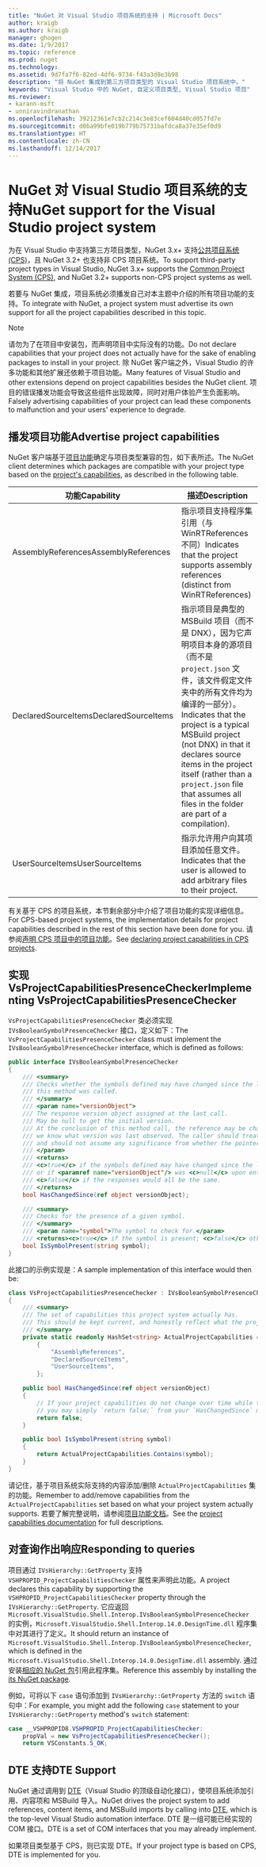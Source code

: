 ```yaml
---
title: "NuGet 对 Visual Studio 项目系统的支持 | Microsoft Docs"
author: kraigb
ms.author: kraigb
manager: ghogen
ms.date: 1/9/2017
ms.topic: reference
ms.prod: nuget
ms.technology: 
ms.assetid: 9d7fa7f6-82ed-4df6-9734-f43a3d8e3b98
description: "将 NuGet 集成到第三方项目类型的 Visual Studio 项目系统中。"
keywords: "Visual Studio 中的 NuGet, 自定义项目类型, Visual Studio 项目"
ms.reviewer:
- karann-msft
- unniravindranathan
ms.openlocfilehash: 39212361e7cb2c214c3e83cef604d40cd057fd7e
ms.sourcegitcommit: d0ba99bfe019b779b75731bafdca8a37e35ef0d9
ms.translationtype: HT
ms.contentlocale: zh-CN
ms.lasthandoff: 12/14/2017
---
```

# <a name="nuget-support-for-the-visual-studio-project-system"></a><span data-ttu-id="76410-104">NuGet 对 Visual Studio 项目系统的支持</span><span class="sxs-lookup"><span data-stu-id="76410-104">NuGet support for the Visual Studio project system</span></span>

<span data-ttu-id="76410-105">为在 Visual Studio 中支持第三方项目类型，NuGet 3.x+ 支持[公共项目系统 (CPS)](https://github.com/Microsoft/VSProjectSystem/blob/master/doc/overview/intro.md)，且 NuGet 3.2+ 也支持非 CPS 项目系统。</span><span class="sxs-lookup"><span data-stu-id="76410-105">To support third-party project types in Visual Studio, NuGet 3.x+ supports the [Common Project System (CPS)](https://github.com/Microsoft/VSProjectSystem/blob/master/doc/overview/intro.md), and NuGet 3.2+ supports non-CPS project systems as well.</span></span>

<span data-ttu-id="76410-106">若要与 NuGet 集成，项目系统必须播发自己对本主题中介绍的所有项目功能的支持。</span><span class="sxs-lookup"><span data-stu-id="76410-106">To integrate with NuGet, a project system must advertise its own support for all the project capabilities described in this topic.</span></span>


> [!NOTE]
> <span data-ttu-id="76410-107">请勿为了在项目中安装包，而声明项目中实际没有的功能。</span><span class="sxs-lookup"><span data-stu-id="76410-107">Do not declare capabilities that your project does not actually have for the sake of enabling packages to install in your project.</span></span> <span data-ttu-id="76410-108">除 NuGet 客户端之外，Visual Studio 的许多功能和其他扩展还依赖于项目功能。</span><span class="sxs-lookup"><span data-stu-id="76410-108">Many features of Visual Studio and other extensions depend on project capabilities besides the NuGet client.</span></span> <span data-ttu-id="76410-109">项目的错误播发功能会导致这些组件出现故障，同时对用户体验产生负面影响。</span><span class="sxs-lookup"><span data-stu-id="76410-109">Falsely advertising capabilities of your project can lead these components to malfunction and your users' experience to degrade.</span></span>

## <a name="advertise-project-capabilities"></a><span data-ttu-id="76410-110">播发项目功能</span><span class="sxs-lookup"><span data-stu-id="76410-110">Advertise project capabilities</span></span>

<span data-ttu-id="76410-111">NuGet 客户端基于[项目功能](https://github.com/Microsoft/VSProjectSystem/blob/master/doc/overview/about_project_capabilities.md)确定与项目类型兼容的包，如下表所述。</span><span class="sxs-lookup"><span data-stu-id="76410-111">The NuGet client determines which packages are compatible with your project type based on the [project's capabilities](https://github.com/Microsoft/VSProjectSystem/blob/master/doc/overview/about_project_capabilities.md), as described in the following table.</span></span>


|<span data-ttu-id="76410-112">功能</span><span class="sxs-lookup"><span data-stu-id="76410-112">Capability</span></span>|<span data-ttu-id="76410-113">描述</span><span class="sxs-lookup"><span data-stu-id="76410-113">Description</span></span>|
|----------------|-----------|
|<span data-ttu-id="76410-114">AssemblyReferences</span><span class="sxs-lookup"><span data-stu-id="76410-114">AssemblyReferences</span></span>|<span data-ttu-id="76410-115">指示项目支持程序集引用（与 WinRTReferences 不同）</span><span class="sxs-lookup"><span data-stu-id="76410-115">Indicates that the project supports assembly references (distinct from WinRTReferences)</span></span>|
|<span data-ttu-id="76410-116">DeclaredSourceItems</span><span class="sxs-lookup"><span data-stu-id="76410-116">DeclaredSourceItems</span></span>|<span data-ttu-id="76410-117">指示项目是典型的 MSBuild 项目（而不是 DNX），因为它声明项目本身的源项目（而不是 `project.json` 文件，该文件假定文件夹中的所有文件均为编译的一部分）。</span><span class="sxs-lookup"><span data-stu-id="76410-117">Indicates that the project is a typical MSBuild project (not DNX) in that it declares source items in the project itself (rather than a `project.json` file that assumes all files in the folder are part of a compilation).</span></span>|
|<span data-ttu-id="76410-118">UserSourceItems</span><span class="sxs-lookup"><span data-stu-id="76410-118">UserSourceItems</span></span>|<span data-ttu-id="76410-119">指示允许用户向其项目添加任意文件。</span><span class="sxs-lookup"><span data-stu-id="76410-119">Indicates that the user is allowed to add arbitrary files to their project.</span></span>|

<span data-ttu-id="76410-120">有关基于 CPS 的项目系统，本节剩余部分中介绍了项目功能的实现详细信息。</span><span class="sxs-lookup"><span data-stu-id="76410-120">For CPS-based project systems, the implementation details for project capabilities described in the rest of this section have been done for you.</span></span> <span data-ttu-id="76410-121">请参阅[声明 CPS 项目中的项目功能](https://github.com/Microsoft/VSProjectSystem/blob/master/doc/overview/about_project_capabilities.md#how-to-declare-project-capabilities-in-your-project)。</span><span class="sxs-lookup"><span data-stu-id="76410-121">See [declaring project capabilities in CPS projects](https://github.com/Microsoft/VSProjectSystem/blob/master/doc/overview/about_project_capabilities.md#how-to-declare-project-capabilities-in-your-project).</span></span>

## <a name="implementing-vsprojectcapabilitiespresencechecker"></a><span data-ttu-id="76410-122">实现 VsProjectCapabilitiesPresenceChecker</span><span class="sxs-lookup"><span data-stu-id="76410-122">Implementing VsProjectCapabilitiesPresenceChecker</span></span>

<span data-ttu-id="76410-123">`VsProjectCapabilitiesPresenceChecker` 类必须实现 `IVsBooleanSymbolPresenceChecker` 接口，定义如下：</span><span class="sxs-lookup"><span data-stu-id="76410-123">The `VsProjectCapabilitiesPresenceChecker` class must implement the `IVsBooleanSymbolPresenceChecker` interface, which is defined as follows:</span></span>

```cs
public interface IVsBooleanSymbolPresenceChecker
{
    /// <summary>
    /// Checks whether the symbols defined may have changed since the last time
    /// this method was called.
    /// </summary>
    /// <param name="versionObject">
    /// The response version object assigned at the last call.
    /// May be null to get the initial version.
    /// At the conclusion of this method call, the reference may be changed so that on a subsequent call
    /// we know what version was last observed. The caller should treat this value as an opaque object,
    /// and should not assume any significance from whether the pointer changed or not.
    /// </param>
    /// <returns>
    /// <c>true</c> if the symbols defined may have changed since the last call to this method
    /// or if <paramref name="versionObject"/> was <c>null</c> upon entering this method.
    /// <c>false</c> if the responses would all be the same.
    /// </returns>
    bool HasChangedSince(ref object versionObject);

    /// <summary>
    /// Checks for the presence of a given symbol.
    /// </summary>
    /// <param name="symbol">The symbol to check for.</param>
    /// <returns><c>true</c> if the symbol is present; <c>false</c> otherwise.</returns>
    bool IsSymbolPresent(string symbol);
}
```


<span data-ttu-id="76410-124">此接口的示例实现是：</span><span class="sxs-lookup"><span data-stu-id="76410-124">A sample implementation of this interface would then be:</span></span>
    
```cs
class VsProjectCapabilitiesPresenceChecker : IVsBooleanSymbolPresenceChecker
{
    /// <summary>
    /// The set of capabilities this project system actually has.
    /// This should be kept current, and honestly reflect what the project can do.
    /// </summary>
    private static readonly HashSet<string> ActualProjectCapabilities = new HashSet<string>(StringComparer.OrdinalIgnoreCase)
        {
            "AssemblyReferences",
            "DeclaredSourceItems",
            "UserSourceItems",
        };

    public bool HasChangedSince(ref object versionObject)
    {
        // If your project capabilities do not change over time while the project is open,
        // you may simply `return false;` from your `HasChangedSince` method.
        return false;
    }

    public bool IsSymbolPresent(string symbol)
    {
        return ActualProjectCapabilities.Contains(symbol);
    }
}
```

<span data-ttu-id="76410-125">请记住，基于项目系统实际支持的内容添加/删除 `ActualProjectCapabilities` 集的功能。</span><span class="sxs-lookup"><span data-stu-id="76410-125">Remember to add/remove capabilities from the `ActualProjectCapabilities` set based on what your project system actually supports.</span></span> <span data-ttu-id="76410-126">若要了解完整说明，请参阅[项目功能文档](https://github.com/Microsoft/VSProjectSystem/blob/master/doc/overview/project_capabilities.md)。</span><span class="sxs-lookup"><span data-stu-id="76410-126">See the [project capabilities documentation](https://github.com/Microsoft/VSProjectSystem/blob/master/doc/overview/project_capabilities.md) for full descriptions.</span></span>

## <a name="responding-to-queries"></a><span data-ttu-id="76410-127">对查询作出响应</span><span class="sxs-lookup"><span data-stu-id="76410-127">Responding to queries</span></span>

<span data-ttu-id="76410-128">项目通过 `IVsHierarchy::GetProperty` 支持 `VSHPROPID_ProjectCapabilitiesChecker` 属性来声明此功能。</span><span class="sxs-lookup"><span data-stu-id="76410-128">A project declares this capability by supporting the  `VSHPROPID_ProjectCapabilitiesChecker` property through the `IVsHierarchy::GetProperty`.</span></span> <span data-ttu-id="76410-129">它应返回 `Microsoft.VisualStudio.Shell.Interop.IVsBooleanSymbolPresenceChecker` 的实例，`Microsoft.VisualStudio.Shell.Interop.14.0.DesignTime.dll` 程序集中对其进行了定义。</span><span class="sxs-lookup"><span data-stu-id="76410-129">It should return an instance of `Microsoft.VisualStudio.Shell.Interop.IVsBooleanSymbolPresenceChecker`, which is defined in the `Microsoft.VisualStudio.Shell.Interop.14.0.DesignTime.dll` assembly.</span></span> <span data-ttu-id="76410-130">通过安装[相应的 NuGet 包](https://www.nuget.org/packages/Microsoft.VisualStudio.Shell.Interop.14.0.DesignTime)引用此程序集。</span><span class="sxs-lookup"><span data-stu-id="76410-130">Reference this assembly by installing the [its NuGet package](https://www.nuget.org/packages/Microsoft.VisualStudio.Shell.Interop.14.0.DesignTime).</span></span>

<span data-ttu-id="76410-131">例如，可将以下 `case` 语句添加到 `IVsHierarchy::GetProperty` 方法的 `switch` 语句中：</span><span class="sxs-lookup"><span data-stu-id="76410-131">For example, you might add the following `case` statement to your `IVsHierarchy::GetProperty` method's `switch` statement:</span></span>

```cs
case __VSHPROPID8.VSHPROPID_ProjectCapabilitiesChecker:
    propVal = new VsProjectCapabilitiesPresenceChecker();
    return VSConstants.S_OK;
```


## <a name="dte-support"></a><span data-ttu-id="76410-132">DTE 支持</span><span class="sxs-lookup"><span data-stu-id="76410-132">DTE Support</span></span>

<span data-ttu-id="76410-133">NuGet 通过调用到 [DTE](https://msdn.microsoft.com/library/mt452175.aspx)（Visual Studio 的顶级自动化接口），使项目系统添加引用、内容项和 MSBuild 导入。</span><span class="sxs-lookup"><span data-stu-id="76410-133">NuGet drives the project system to add references, content items, and MSBuild imports by calling into [DTE](https://msdn.microsoft.com/library/mt452175.aspx), which is the top-level Visual Studio automation interface.</span></span> <span data-ttu-id="76410-134">DTE 是一组可能已经实现的 COM 接口。</span><span class="sxs-lookup"><span data-stu-id="76410-134">DTE is a set of COM interfaces that you may already implement.</span></span>

<span data-ttu-id="76410-135">如果项目类型基于 CPS，则已实现 DTE。</span><span class="sxs-lookup"><span data-stu-id="76410-135">If your project type is based on CPS, DTE is implemented for you.</span></span>

